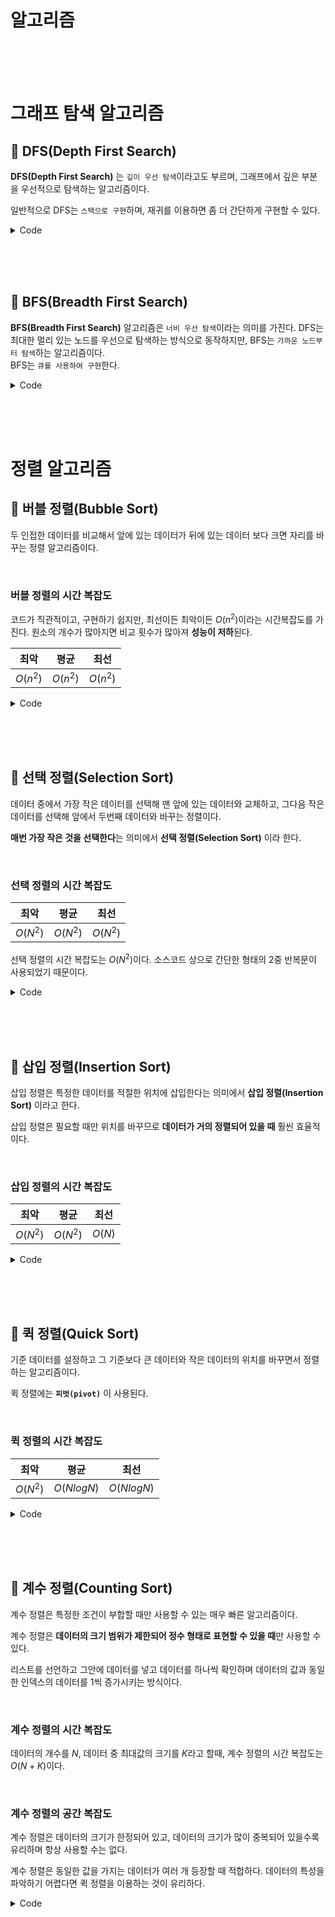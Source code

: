 # 알고리즘

<br><br><br>

# 그래프 탐색 알고리즘

## 📝 DFS(Depth First Search)

**DFS(Depth First Search)** 는 `깊이 우선 탐색`이라고도 부르며, 그래프에서 깊은 부분을 우선적으로 탐색하는 알고리즘이다.

일반적으로 DFS는 `스택으로 구현`하며, 재귀를 이용하면 좀 더 간단하게 구현할 수 있다.

<details>
<summary>Code</summary>
<div>

```python
# 2차원 배열로 입력 받을 때
def dfs(graph, v, visited):
    visited[v] = True
    print(v, end=' ')
    for i in graph[v]:
        if not visited[i]:
            dfs(graph, i, visited)
```

```python
# 딕셔너리로 입력 받을 때
def dfs(graph, v, visited=[]):
    visited.append(v)
    for node in graph[v]:
        if node not in visited:
            dfs(graph, node, visited)

    return visited
```

</div>
</details>

<br><br><br>

## 📝 BFS(Breadth First Search)

**BFS(Breadth First Search)** 알고리즘은 `너비 우선 탐색`이라는 의미를 가진다. DFS는 최대한 멀리 있는 노드를 우선으로 탐색하는 방식으로 동작하지만, BFS는 `가까운 노드부터 탐색`하는 알고리즘이다.<br>
BFS는 `큐를 사용하여 구현`한다.

<details>
<summary>Code</summary>
<div>

```python
# 2차원 배열로 입력 받을 때
from collections import deque

def bfs(graph, start, visited):
    visited[start] = True
    queue = deque([start])

    while queue:
        v = queue.popleft()
        print(v, end=' ')
        for i in graph[v]:
            if not visited[i]:
                queue.append(i)
                visited[i] = True
```

```python
# 딕셔너리로 입력 받을 때
from collections import deque

def bfs(graph, start):
    visited = []
    queue = deque([start])

    while queue:
        node = queue.popleft()
        if node not in visited:
            visited.append(node)
            queue.extend(graph[node])

    return visited
```

</div>
</details>

<br><br><br>

# 정렬 알고리즘

## 📝 버블 정렬(Bubble Sort)

두 인접한 데이터를 비교해서 앞에 있는 데이터가 뒤에 있는 데이터 보다 크면 자리를 바꾸는 정렬 알고리즘이다.

<br>

### 버블 정렬의 시간 복잡도

코드가 직관적이고, 구현하기 쉽지만, 최선이든 최악이든 $O(n^2)$이라는 시간복잡도를 가진다. 원소의 개수가 많아지면 비교 횟수가 많아져 **성능이 저하**된다.

|   최악   |   평균   |   최선   |
| :------: | :------: | :------: |
| $O(n^2)$ | $O(n^2)$ | $O(n^2)$ |

<details>
<summary>Code</summary>
<div>

```python
def bubble_sort(data):
    for i in range(len(data) - 1, 0, -1):
        for j in range(i):
            if data[j] > data[j + 1]:
                data[j], data[j + 1] = data[j + 1], data[j]
    return data
```

</div>
</details>

<br><br><br>

## 📝 선택 정렬(Selection Sort)

데이터 중에서 가장 작은 데이터를 선택해 맨 앞에 있는 데이터와 교체하고, 그다음 작은 데이터를 선택해 앞에서 두번째 데이터와 바꾸는 정렬이다.

**매번 가장 작은 것을 선택한다**는 의미에서 **선택 정렬(Selection Sort)** 이라 한다.

<br>

### 선택 정렬의 시간 복잡도

| 최악     | 평균     | 최선     |
| -------- | -------- | -------- |
| $O(N^2)$ | $O(N^2)$ | $O(N^2)$ |

선택 정렬의 시간 복잡도는 $O(N^2)$이다. 소스코드 상으로 간단한 형태의 2중 반복문이 사용되었기 때문이다.

<details>
<summary>Code</summary>
<div>

```python
def selection_sort(data):
    for i in range(len(data)):
        min_index = i
        for j in range(i + 1, len(data)):
            if data[min_index] > data[j]:
                min_index = j
        data[min_index], data[i] = data[i], data[min_index]
    return data
```

</div>
</details>

<br><br><br>

## 📝 삽입 정렬(Insertion Sort)

삽입 정렬은 특정한 데이터를 적절한 위치에 삽입한다는 의미에서 **삽입 정렬(Insertion Sort)** 이라고 한다.

삽입 정렬은 필요할 때만 위치를 바꾸므로 **데이터가 거의 정렬되어 있을 때** 훨씬 효율적이다.

<br>

### 삽입 정렬의 시간 복잡도

| 최악     | 평균     | 최선   |
| -------- | -------- | ------ |
| $O(N^2)$ | $O(N^2)$ | $O(N)$ |

<details>
<summary>Code</summary>
<div>

```python
def insertion_sort(data):
    for i in range(len(data)):
        for j in range(i, 0, -1):
            if data[j] < data[j - 1]:
                data[j], data[j - 1] = data[j - 1], data[j]
            else:
                break
    return data
```

</div>
</details>

<br><br><br>

## 📝 퀵 정렬(Quick Sort)

기준 데이터를 설정하고 그 기준보다 큰 데이터와 작은 데이터의 위치를 바꾸면서 정렬하는 알고리즘이다.

퀵 정렬에는 **`피벗(pivot)`** 이 사용된다.

<br>

### 퀵 정렬의 시간 복잡도

| 최악     | 평균       | 최선       |
| -------- | ---------- | ---------- |
| $O(N^2)$ | $O(NlogN)$ | $O(NlogN)$ |

<details>
<summary>Code</summary>
<div>

```python
def quick_sort(data, start, end):
    if start >= end:
        return
    pivot = start
    left = start + 1
    right = end

    while left <= right:
        while left <= end and data[left] <= data[pivot]:
            left += 1
        while right > start and data[right] >= data[pivot]:
            right -= 1

        if left > right:
            data[right], data[pivot] = data[pivot], data[right]
        else:
            data[left], data[right] = data[right], data[left]

    quick_sort(data, start, right - 1)
    quick_sort(data, right + 1, end)

    return data
```

### pythonic한 코드

피벗과 데이터를 비교하는 비교 연산 횟수가 증가하므로 시간 면에서는 조금 비효율적이다.

```python
def quick_sort(data):
    if len(data) <= 1:
        return data

    pivot = data[0]

    left = [item for item in data[1:] if pivot > item]
    right = [item for item in data[1:] if pivot < item]

    return quick_sort(left) + [pivot] + quick_sort(right)
```

</div>
</details>

<br><br><br>

## 📝 계수 정렬(Counting Sort)

계수 정렬은 특정한 조건이 부합할 때만 사용할 수 있는 매우 빠른 알고리즘이다.

계수 정렬은 **데이터의 크기 범위가 제한되어 정수 형태로 표현할 수 있을 때**만 사용할 수 있다.

리스트를 선언하고 그안에 데이터를 넣고 데이터를 하나씩 확인하며 데이터의 값과 동일한 인덱스의 데이터를 1씩 증가시키는 방식이다.

<br>

### 계수 정렬의 시간 복잡도

데이터의 개수를 $N$, 데이터 중 최대값의 크기를 $K$라고 할때, 계수 정렬의 시간 복잡도는 $O(N+K)$이다.

<br>

### 계수 정렬의 공간 복잡도

계수 정렬은 데이터의 크기가 한정되어 있고, 데이터의 크기가 많이 중복되어 있을수록 유리하며 항상 사용할 수는 없다.

계수 정렬은 동일한 값을 가지는 데이터가 여러 개 등장할 때 적합하다. 데이터의 특성을 파악하기 어렵다면 퀵 정렬을 이용하는 것이 유리하다.

<details>
<summary>Code</summary>
<div>

```python
def count_sort(data):
    count = [0] * (max(data) + 1)
    result = []

    for i in range(len(data)):
        count[data[i]] += 1

    for i in range(len(count)):
        for j in range(count[i]):
            result.append(i)

    return result
```

</div>
</details>

<br><br><br>
